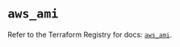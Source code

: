 # `aws_ami`

Refer to the Terraform Registry for docs: [`aws_ami`](https://registry.terraform.io/providers/hashicorp/aws/5.94.0/docs/resources/ami).
